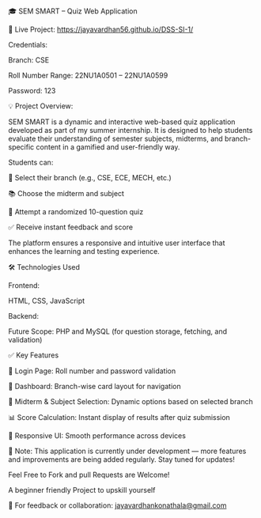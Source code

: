 🎓 SEM SMART – Quiz Web Application

🔗 Live Project: https://jayavardhan56.github.io/DSS-SI-1/

Credentials:

Branch: CSE

Roll Number Range: 22NU1A0501 – 22NU1A0599

Password: 123

💡 Project Overview:

SEM SMART is a dynamic and interactive web-based quiz application developed as part of my summer internship. It is designed to help students evaluate their understanding of semester subjects, midterms, and branch-specific content in a gamified and user-friendly way.

Students can:

🏫 Select their branch (e.g., CSE, ECE, MECH, etc.)

📚 Choose the midterm and subject

📝 Attempt a randomized 10-question quiz

✅ Receive instant feedback and score

The platform ensures a responsive and intuitive user interface that enhances the learning and testing experience.

🛠️ Technologies Used

Frontend:

HTML, CSS, JavaScript

Backend:

Future Scope:  PHP and MySQL (for question storage, fetching, and validation)

✅ Key Features

🔐 Login Page: Roll number and password validation

🧭 Dashboard: Branch-wise card layout for navigation

🎯 Midterm & Subject Selection: Dynamic options based on selected branch

📊 Score Calculation: Instant display of results after quiz submission

📱 Responsive UI: Smooth performance across devices

🚧 Note: This application is currently under development — more features and improvements are being added regularly. Stay tuned for updates!

Feel Free to Fork and pull Requests are Welcome!

A beginner friendly Project to upskill yourself 

📩 For feedback or collaboration: jayavardhankonathala@gmail.com
